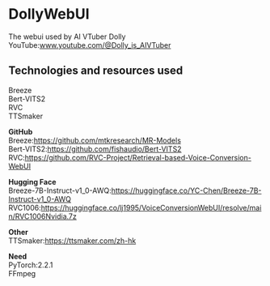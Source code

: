 # DollyWebUI
The webui used by AI VTuber Dolly  
YouTube:www.youtube.com/@Dolly_is_AIVTuber  

## Technologies and resources used
Breeze  
Bert-VITS2  
RVC  
TTSmaker  

**GitHub**  
Breeze:https://github.com/mtkresearch/MR-Models  
Bert-VITS2:https://github.com/fishaudio/Bert-VITS2  
RVC:https://github.com/RVC-Project/Retrieval-based-Voice-Conversion-WebUI  

**Hugging Face**  
Breeze-7B-Instruct-v1_0-AWQ:https://huggingface.co/YC-Chen/Breeze-7B-Instruct-v1_0-AWQ  
RVC1006:https://huggingface.co/lj1995/VoiceConversionWebUI/resolve/main/RVC1006Nvidia.7z  

**Other**  
TTSmaker:https://ttsmaker.com/zh-hk  

**Need**  
PyTorch:2.2.1  
FFmpeg
